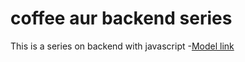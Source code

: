 # coffee aur backend series

This is a series on backend with javascript
-[Model link](https://app.eraser.io/workspace/YtPqZ1VogxGy1jzIDkzj)
